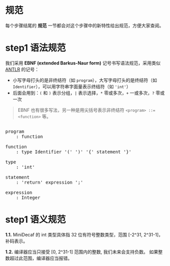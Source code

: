 # 规范
每个步骤结尾的 **规范** 一节都会对这个步骤中的新特性给出规范，方便大家查阅。

# step1 语法规范

我们采用 **EBNF (extended Barkus-Naur form)** 记号书写语法规范，采用类似 [ANTLR](./antlr.md#语法规范) 的记号：
* 小写字母打头的是非终结符（如 `program`），大写字母打头的是终结符（如 `Identifier`），可以用字符串字面量表示终结符（如 `'int'`）
* 后面会用到：`(` 和 `)` 表示分组，`|` 表示选择，`*` 零或多次，`+` 一或多次，`?` 零或一次

> EBNF 也有很多写法，另一种是用尖括号表示非终结符 `<program> ::= <function>` 等。

<pre id='vimCodeElement'>
<code></code>
<span class="SpecRuleStart">program</span>
<span class="SpecRuleIndicator">    :</span> <span class="SpecRule">function</span>

<span class="SpecRuleStart">function</span>
<span class="SpecRuleIndicator">    :</span> <span class="SpecRule">type</span> <span class="SpecToken">Identifier</span> <span class="SpecToken">'('</span> <span class="SpecToken">')'</span> <span class="SpecToken">'{'</span> <span class="SpecRule">statement</span> <span class="SpecToken">'}'</span>

<span class="SpecRuleStart">type</span>
<span class="SpecRuleIndicator">    :</span> <span class="SpecToken">'int'</span>

<span class="SpecRuleStart">statement</span>
<span class="SpecRuleIndicator">    :</span> <span class="SpecToken">'return'</span> <span class="SpecRule">expression</span> <span class="SpecToken">';'</span>

<span class="SpecRuleStart">expression</span>
<span class="SpecRuleIndicator">    :</span> <span class="SpecToken">Integer</span>
</pre>

# step1 语义规范
**1.1.** MiniDecaf 的 int 类型具体指 32 位有符号整数类型，范围 [-2^31, 2^31-1]，补码表示。

**1.2.** 编译器应当只接受 [0, 2^31-1] 范围内的整数, 我们未来会支持负数。
     如果整数超过此范围，编译器应当报错。

